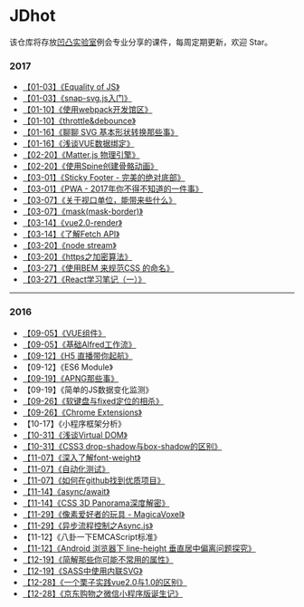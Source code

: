 # JDhot
该仓库将存放[凹凸实验室](http:aotu.io)例会专业分享的课件，每周定期更新，欢迎 Star。

### 2017          
- [【01-03】《Equality of JS》](/201701/Equality_of_JS.pdf)
- [【01-03】《snap-svg.js入门》](/201701/snap-svg.js入门.pdf)
- [【01-10】《使用webpack开发馆区》](/201701/work_with_webpack.pdf)
- [【01-10】《throttle&debounce》](/201701/throttle&debounce.pdf)
- [【01-16】《聊聊 SVG 基本形状转换那些事》](/201701/SVGbaseshape.pdf)
- [【01-16】《浅谈VUE数据绑定》](/201701/浅析vue数据绑定.pdf) 
- [【02-20】《Matter.js 物理引擎》](/201702/Matter-js.pdf)      
- [【02-20】《使用Spine创建骨骼动画》](/201702/skeleton_animation.pdf)
- [【03-01】《Sticky Footer - 完美的绝对底部》](/201703/StickyFooter.pdf)
- [【03-01】《PWA - 2017年你不得不知道的一件事》](/201703/PWA.pdf)
- [【03-07】《关于视口单位，能带来些什么》](/201703/viewport_units.pdf)
- [【03-07】《mask(mask-border)》](/201703/mask(mask-border).pdf)
- [【03-14】《vue2.0-render》](/201703/vue2.0-render.pdf)
- [【03-14】《了解Fetch API》](/201703/Fetch-API.pdf)
- [【03-20】《node stream》](/201703/node_stream.pdf)
- [【03-20】《https之加密算法》](/201703/https之加密算法.pdf)
- [【03-27】《使用BEM 来规范CSS 的命名》](/201703/20170327_Using_BEM.pdf)
- [【03-27】《React学习笔记（一）》](/201703/React-study-notes.pdf)

-----------

### 2016          
- [【09-05】《VUE组件》](/201609/20160905_VueJS_and_Web_Components.pdf)
- [【09-05】《基础Alfred工作流》](/201609/Alfred_workflow.pdf)
- [【09-12】《H5 直播带你起航》](/201609/H5SopCast.pdf)       
- 【09-12】《ES6 Module》     
- [【09-19】《APNG那些事》](/201609/APNG.pdf)         
- 【09-19】《简单的JS数据变化监测》         
- [【09-26】《软键盘与fixed定位的相杀》](/201609/fixed_softkeyboard.pdf)         
- [【09-26】《Chrome Extensions》](/201609/extension-of-chrome.pdf)       
- 【10-17】《小程序框架分析》        
- [【10-31】《浅谈Virtual DOM》](/201610/virtual_dom.pdf)       
- [【10-31】《CSS3 drop-shadow与box-shadow的区别》](/201610/css3_drop-shadow_vs_box-shadow.pdf)         
- [【11-07】《深入了解font-weight》](/201611/learn_more_about_font-weight.pdf)      
- [【11-07】《自动化测试》](/201611/test.pdf)
- [【11-07】《如何在github找到优质项目》](/201611/how_to_find_awesome_project.pdf)
- [【11-14】《async/await》](/201611/async_await.pdf)
- [【11-14】《CSS 3D Panorama深度解密》](/201611/CSS_3D_Panorama.pdf)        
- [【11-29】《像素爱好者的玩具 - MagicaVoxel》](/201611/MagicaVoxel.pdf)         
- [【11-29】《异步流程控制之Async.js》](/201611/20161129_An_Intro_Of_Aasync.js.pdf)
- 【11-12】《八卦一下EMCAScript标准》         
- [【11-12】《Android 浏览器下 line-height 垂直居中偏离问题探究》](/201611/lineheight_hack.pdf)
- [【12-19】《简解那些你可能不常用的属性》](/201612/use_these_new_attr.pdf)
- [【12-19】《SASS中使用内联SVG》](/201612/sass-svg.pdf)        
- [【12-28】《一个栗子实践vue2.0与1.0的区别》](/201612/An_example_of_the_practice_of_vue2.0_differs_from_1.0.pdf)       
- [【12-28】《京东购物之微信小程序版诞生记》](/201612/20161228_The_Birth_Of_JD_wxapp.pdf)
